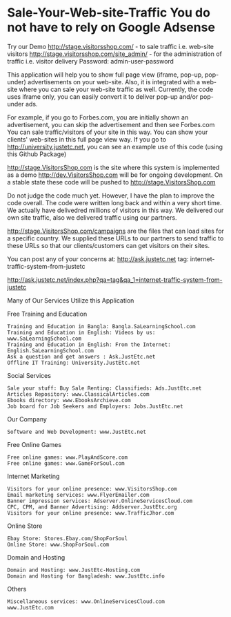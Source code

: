Sale-Your-Web-site-Traffic
You do not have to rely on Google Adsense
============================================

Try our Demo
http://stage.visitorsshop.com/ - to sale traffic i.e. web-site visitors
http://stage.visitorsshop.com/site_admin/ - for the administration of traffic i.e. visitor delivery
Password: admin-user-password

This application will help you to show full page view (iframe, pop-up, pop-under) advertisements on your web-site.
Also, it is integrated with a web-site where you can sale your web-site traffic as well. Currently, the code uses iframe only,
you can easily convert it to deliver pop-up and/or pop-under ads.

For example, if you go to Forbes.com, you are initially shown an advertisement, you can skip the advertisement and then see Forbes.com
You can sale traffic/visitors of your site in this way. You can show your clients' web-sites in this full page view way.
If you go to http://university.justetc.net, you can see an example use of this code (using this Github Package)

http://stage.VisitorsShop.com is the site where this system is implemented as a demo
http://dev.VisitorsShop.com will be for ongoing development. On a stable state these code will be pushed to http://stage.VisitorsShop.com

Do not judge the code much yet. However, I have the plan to improve the code overall.
The code were written long back and within a very short time.
We actually have delivedred millions of visitors in this way.
We delivered our own site traffic, also we delivered traffic using our partners.

http://stage.VisitorsShop.com/campaigns are the files that can load sites for a specific country. We supplied these URLs to our partners to send traffic
to these URLs so that our clients/customers can get visitors on their sites.


You can post any of your concerns at:
http://ask.justetc.net tag: internet-traffic-system-from-justetc

http://ask.justetc.net/index.php?qa=tag&qa_1=internet-traffic-system-from-justetc


Many of Our Services Utilize this Application

Free Training and Education

    Training and Education in Bangla: Bangla.SaLearningSchool.com
    Training and Education in English: Videos by us: www.SaLearningSchool.com
    Training and Education in English: From the Internet: English.SaLearningSchool.com
    Ask a question and get answers : Ask.JustEtc.net
    Offline IT Training: University.JustEtc.net

Social Services

    Sale your stuff: Buy Sale Renting: Classifieds: Ads.JustEtc.net
    Articles Repository: www.ClassicalArticles.com
    Ebooks directory: www.EbooksArchieve.com
    Job board for Job Seekers and Employers: Jobs.JustEtc.net

Our Company

    Software and Web Development: www.JustEtc.net

Free Online Games

    Free online games: www.PlayAndScore.com
    Free online games: www.GameForSoul.com

Internet Marketing

    Visitors for your online presence: www.VisitorsShop.com
    Email marketing services: www.FlyerEmailer.com
    Banner impression services: Adserver.OnlineServicesCloud.com
    CPC, CPM, and Banner Advertising: Addserver.JustEtc.org
    Visitors for your online presence: www.TrafficJhor.com

Online Store

    Ebay Store: Stores.Ebay.com/ShopForSoul
    Online Store: www.ShopForSoul.com

Domain and Hosting

    Domain and Hosting: www.JustEtc-Hosting.com
    Domain and Hosting for Bangladesh: www.JustEtc.info

Others

    Miscellaneous services: www.OnlineServicesCloud.com
    www.JustEtc.com




